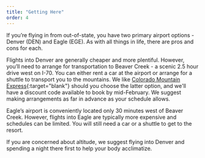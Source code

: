 ```yaml
---
title: "Getting Here"
order: 4
---
```


If you’re flying in from out-of-state, you have two primary airport options - Denver (DEN) and Eagle (EGE).  As with all things in life, there are pros and cons for each.

Flights into Denver are generally cheaper and more plentiful. However, you’ll need to arrange for transportation to Beaver Creek - a scenic 2.5 hour drive west on I-70. You can either rent a car at the airport or arrange for a shuttle to transport you to the mountains. We like [Colorado Mountain Express](https://www.coloradomountainexpress.com/){:target="blank"} should you choose the latter option, and we'll have a discount code available to book by mid-February. We suggest making arrangements as far in advance as your schedule allows.

Eagle’s airport is conveniently located only 30 minutes west of Beaver Creek. However, flights into Eagle are typically more expensive and schedules can be limited. You will still need a car or a shuttle to get to the resort.

If you are concerned about altitude, we suggest flying into Denver and spending
a night there first to help your body acclimatize.
